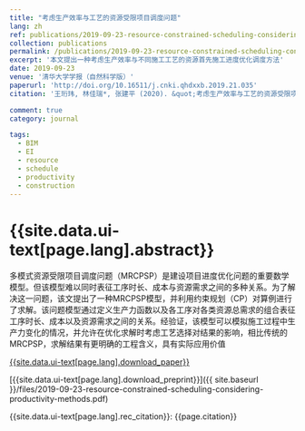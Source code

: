 ```yaml
---
title: "考虑生产效率与工艺的资源受限项目调度问题"
lang: zh
ref: publications/2019-09-23-resource-constrained-scheduling-considering-productivity-methods
collection: publications
permalink: /publications/2019-09-23-resource-constrained-scheduling-considering-productivity-methods
excerpt: '本文提出一种考虑生产效率与不同施工工艺的资源首先施工进度优化调度方法'
date: 2019-09-23
venue: '清华大学学报（自然科学版）'
paperurl: 'http://doi.org/10.16511/j.cnki.qhdxxb.2019.21.035'
citation: '王珩玮, 林佳瑞*, 张建平 (2020). &quot;考虑生产效率与工艺的资源受限项目调度问题&quot; <i>清华大学学报（自然科学版）</i>. 60(3): 271-277. doi: 10.16511/j.cnki.qhdxxb.2019.21.035'

comment: true
category: journal

tags: 
  - BIM
  - EI
  - resource
  - schedule
  - productivity
  - construction
---
```



{{site.data.ui-text[page.lang].abstract}}
====

多模式资源受限项目调度问题（MRCPSP）是建设项目进度优化问题的重要数学模型。但该模型难以同时表征工序时长、成本与资源需求之间的多种关系。为了解决这一问题，该文提出了一种MRCPSP模型，并利用约束规划（CP）对算例进行了求解。该问题模型通过定义生产力函数以及各工序对各类资源总需求的组合表征工序时长、成本以及资源需求之间的关系。经验证，该模型可以模拟施工过程中生产力变化的情况，并允许在优化求解时考虑工艺选择对结果的影响，相比传统的MRCPSP，求解结果有更明确的工程含义，具有实际应用价值

[{{site.data.ui-text[page.lang].download_paper}}](http://doi.org/10.16511/j.cnki.qhdxxb.2019.21.035)

[{{site.data.ui-text[page.lang].download_preprint}}]({{ site.baseurl }}/files/2019-09-23-resource-constrained-scheduling-considering-productivity-methods.pdf)

{{site.data.ui-text[page.lang].rec_citation}}: {{page.citation}}